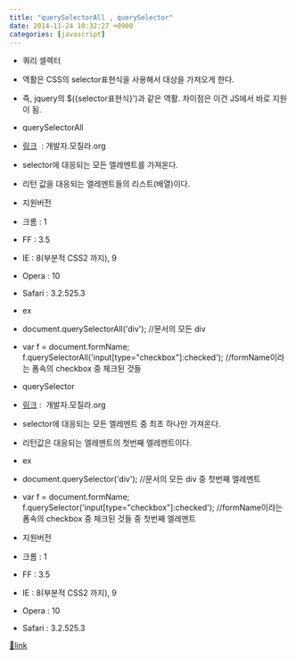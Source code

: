 ```yaml
---
title: "querySelectorAll , querySelector"
date: 2014-11-24 10:32:27 +0900
categories: [javascript]
---
```


- 쿼리 셀렉터
- 역활은 CSS의 selector표현식을 사용해서 대상을 가져오게 한다.
- 즉, jquery의 $({selector표현식}')과 같은 역활. 차이점은 이건 JS에서 바로 지원이 됨.

- querySelectorAll
- [링크](https://developer.mozilla.org/en-US/docs/Web/API/Document.querySelectorAll "링크")  : 개발자.모질라.org
- selector에 대응되는 모든 엘레멘트를 가져온다. 
- 리턴 값을 대응되는 엘레멘트들의 리스트(배열)이다.
- 지원버전
- 크롬 : 1
- FF : 3.5
- IE : 8(부분적 CSS2 까지), 9
- Opera : 10
- Safari : 3.2.525.3

- ex
- document.querySelectorAll('div'); //문서의 모든 div
- var f = document.formName;  
f.querySelectorAll('input[type="checkbox"]:checked'); //formName이라는 폼속의 checkbox 중 체크된 것들


- querySelector
- [링크](https://developer.mozilla.org/en-US/docs/Web/API/Document.querySelector "링크") :  개발자.모질라.org
- selector에 대응되는 모든 엘레멘트 중 최초 하나만 가져온다.
- 리턴값은 대응되는 엘레멘트의 첫번째 엘레멘트이다.
- ex
- document.querySelector('div'); //문서의 모든 div 중 첫번째 엘레멘트
- var f = document.formName;  
f.querySelector('input[type="checkbox"]:checked'); //formName이라는 폼속의 checkbox 중 체크된 것들 중 첫번째 엘레멘트

- 지원버전
- 크롬 : 1
- FF : 3.5
- IE : 8(부분적 CSS2 까지), 9
- Opera : 10
- Safari : 3.2.525.3






[🔗link](http://www.mins01.com/mh/tech/read/909)